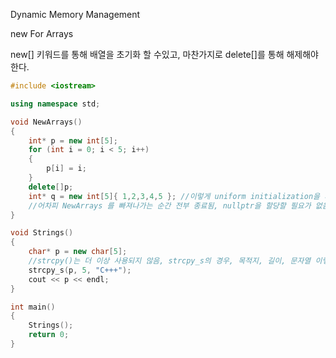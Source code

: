 Dynamic Memory Management

new For Arrays

new[]  키워드를 통해 배열을 초기화 할 수있고, 마찬가지로 delete[]를 통해 해제해야한다.

```c++
#include <iostream>

using namespace std;

void NewArrays()
{
	int* p = new int[5];
	for (int i = 0; i < 5; i++)
	{
		p[i] = i;
	}
	delete[]p;
	int* q = new int[5]{ 1,2,3,4,5 }; //이렇게 uniform initialization을 사용할 수도 있음s
	//어차피 NewArrays 를 빠져나가는 순간 전부 종료됨, nullptr을 할당할 필요가 없음
}

void Strings()
{
	char* p = new char[5];
	//strcpy()는 더 이상 사용되지 않음, strcpy_s의 경우, 목적지, 길이, 문자열 이렇게 인자를 가짐
	strcpy_s(p, 5, "C+++");
	cout << p << endl;
}

int main()
{
	Strings();
	return 0;
}
```

